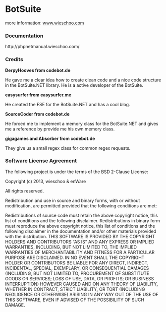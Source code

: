 BotSuite
========

more information:
www.wieschoo.com

<h3>Documentation</h3>
http://phpnetmanual.wieschoo.com/

<h3>Credits</h3>
<b>DerpyHooves from codebot.de</b>

He gave me a clear idea how to create clean code and a nice code structure in the BotSuite.NET library.
He is a active developer of the BotSuite.

<b>easysurfer from easysurfer.me</b>

He created the FSE for the BotSuite.NET and has a cool blog.

<b>SourceCoder from codebot.de</b>

He forced me to implement a memory class for the BotSuite.NET and gives me a reference by provide me his own memory class.

<b>gigagames and Absorber from codebot.de</b>

They give us a small regex class for common regex requests.

<h3>Software License Agreement</h3>

The following project is under the terms of the BSD 2-Clause License:

Copyright (c) 2013, wieschoo & enWare

All rights reserved.

Redistribution and use in source and binary forms, with or without modification, are permitted provided that the following conditions are met:

Redistributions of source code must retain the above copyright notice, this list of conditions and the following disclaimer.
Redistributions in binary form must reproduce the above copyright notice, this list of conditions and the following disclaimer in the documentation and/or other materials provided with the distribution.
THIS SOFTWARE IS PROVIDED BY THE COPYRIGHT HOLDERS AND CONTRIBUTORS “AS IS” AND ANY EXPRESS OR IMPLIED WARRANTIES, INCLUDING, BUT NOT LIMITED TO, THE IMPLIED WARRANTIES OF MERCHANTABILITY AND FITNESS FOR A PARTICULAR PURPOSE ARE DISCLAIMED. IN NO EVENT SHALL THE COPYRIGHT HOLDER OR CONTRIBUTORS BE LIABLE FOR ANY DIRECT, INDIRECT, INCIDENTAL, SPECIAL, EXEMPLARY, OR CONSEQUENTIAL DAMAGES (INCLUDING, BUT NOT LIMITED TO, PROCUREMENT OF SUBSTITUTE GOODS OR SERVICES; LOSS OF USE, DATA, OR PROFITS; OR BUSINESS INTERRUPTION) HOWEVER CAUSED AND ON ANY THEORY OF LIABILITY, WHETHER IN CONTRACT, STRICT LIABILITY, OR TORT (INCLUDING NEGLIGENCE OR OTHERWISE) ARISING IN ANY WAY OUT OF THE USE OF THIS SOFTWARE, EVEN IF ADVISED OF THE POSSIBILITY OF SUCH DAMAGE.
